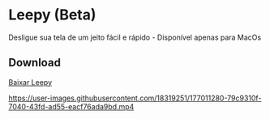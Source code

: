 
# Leepy (Beta)


Desligue sua tela de um jeito fácil e rápido - Disponível apenas para MacOs

## Download

[Baixar Leepy](https://drive.google.com/u/0/uc?id=1ErQ4i_UmEij7q_6RT7HeJp9rlZfvvHXw&export=download&confirm=t&uuid=c01e734f-5c5f-4690-9a21-a4751005b04d)



https://user-images.githubusercontent.com/18319251/177011280-79c9310f-7040-43fd-ad55-eacf76ada9bd.mp4



